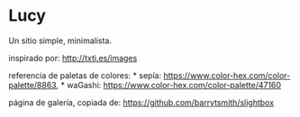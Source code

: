 # Lucy
Un sitio simple, minimalista.

inspirado por: http://txti.es/images

referencia de paletas de colores: 
	* sepía: https://www.color-hex.com/color-palette/8863, 
	* waGashi: https://www.color-hex.com/color-palette/47160

página de galería, copiada de: https://github.com/barrytsmith/slightbox
